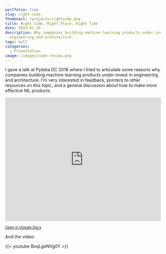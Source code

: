 ```yaml
---
portfolio: true
slug: right-code
Thumbnail: /projects/rightcode.png
title: Right Code, Right Place, Right Time
date: 2019-01-29
description: Why companies building machine learning products under-invest in
  engineering and architecture.
tags: null
categories:
  - Presentation
image: /images/code-review.png
---
```


I gave a talk at Pydata DC 2018 where I tried to articulate some reasons why companies building machine
learning products under-invest in engineering and architecture.
I'm very interested in feedback, pointers to other resources on this topic, and a general
discussion about how to make more effective ML products.

<iframe src="https://docs.google.com/presentation/d/e/2PACX-1vShM7kGP4WIWtr545IRMv2viQ_xpsn2ouAdYvo1yWuP5EmIWk3wYapKBWMjqua4bRwdeKHFHsz0qPSe/embed?start=false&loop=false&delayms=10000" frameborder="0" width="100%" height="400" allowfullscreen="true" mozallowfullscreen="true" webkitallowfullscreen="true"></iframe>

<small>[Open in Google Docs](https://docs.google.com/presentation/d/1CUfrWaET5cepR9KUXHMe9ChbenEaRAS-9KNyTxAb_HM/edit?usp=sharing)</small>

And the video:

{{< youtube BvqLgeNVg0Y >}}
